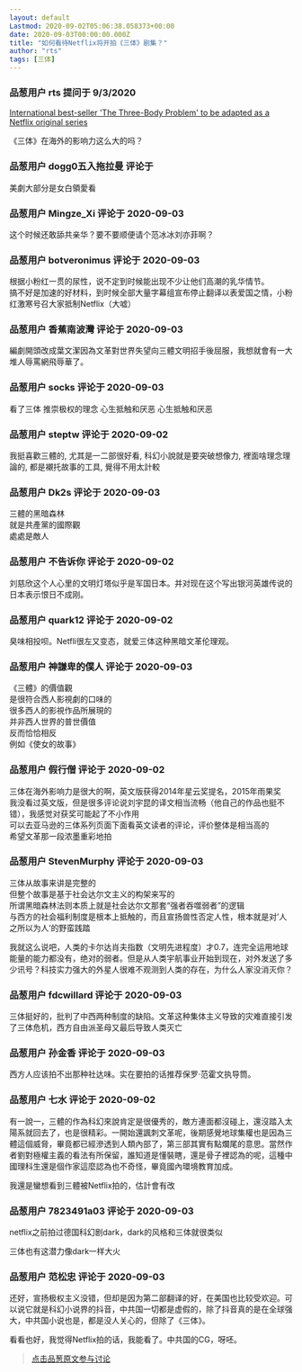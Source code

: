 ```yaml
---
layout: default
Lastmod: 2020-09-02T05:06:38.058373+00:00
date: 2020-09-03T00:00:00.000Z
title: "如何看待Netflix将开拍《三体》剧集？"
author: "rts"
tags: [三体]
---
```



### 品葱用户 **rts** 提问于 9/3/2020
    
[International best-seller 'The Three-Body Problem' to be adapted as a Netflix original series]( "https://media.netflix.com/en/company-blog/the-three-body-problem-netflix-original-series")  
  
《三体》在海外的影响力这么大的吗？
    
                

### 品葱用户 **dogg0五入拖拉曼** 评论于 
        
美劇大部分是女白領愛看
        
                

### 品葱用户 **Mingze_Xi** 评论于 2020-09-03
        
这个时候还敢舔共亲华？要不要顺便请个范冰冰刘亦菲啊？
        
                

### 品葱用户 **botveronimus** 评论于 2020-09-03
        
根据小粉红一贯的尿性，说不定到时候能出现不少让他们高潮的乳华情节。  
搞不好是加速的好材料，到时候全部大量字幕组宣布停止翻译以表爱国之情，小粉红激寒号召大家抵制Netflix（大嘘）
        
                

### 品葱用户 **香蕉南波灣** 评论于 2020-09-03
        
編劇開頭改成葉文潔因為文革對世界失望向三體文明招手後屈服，我想就會有一大堆人辱罵網飛辱華了。
        
                

### 品葱用户 **socks** 评论于 2020-09-03
        
看了三体 推崇极权的理念 心生抵触和厌恶 心生抵触和厌恶
        
                

### 品葱用户 **steptw** 评论于 2020-09-02
        
我挺喜歡三體的, 尤其是一二部很好看, 科幻小說就是要突破想像力, 裡面啥理念理論的, 都是襯托故事的工具, 覺得不用太計較
        
                

### 品葱用户 **Dk2s** 评论于 2020-09-03
        
三體的黑暗森林  
就是共產黨的國際觀  
處處是敵人
        
                

### 品葱用户 **不告诉你** 评论于 2020-09-02
        
刘慈欣这个人心里的文明灯塔似乎是军国日本。并对现在这个写出银河英雄传说的日本表示恨日不成刚。
        
                

### 品葱用户 **quark12** 评论于 2020-09-02
        
臭味相投呗。Netfli很左又变态，就爱三体这种黑暗文革伦理观。
        
                

### 品葱用户 **神謙卑的僕人** 评论于 2020-09-03
        
《三體》的價值觀  
是很符合西人影視劇的口味的  
很多西人的影視作品所展現的  
并非西人世界的普世價值  
反而恰恰相反  
例如《使女的故事》
        
                

### 品葱用户 **假行僧** 评论于 2020-09-02
        
三体在海外影响力是很大的啊，英文版获得2014年星云奖提名，2015年雨果奖  
我没看过英文版，但是很多评论说刘宇昆的译文相当流畅（他自己的作品也挺不错），我感觉对获奖可能起了不小作用  
可以去亚马逊的三体系列页面下面看英文读者的评论，评价整体是相当高的  
希望文革那一段浓墨重彩地拍
        
                

### 品葱用户 **StevenMurphy** 评论于 2020-09-03
        
三体从故事来讲是完整的  
但整个故事是基于社会达尔文主义的构架来写的  
所谓黑暗森林法则本质上就是社会达尔文那套“强者吞噬弱者”的逻辑  
与西方的社会福利制度是根本上抵触的，而且宣扬兽性否定人性，根本就是对’人之所以为人‘的野蛮践踏  
  
我就这么说吧，人类的卡尔达肖夫指数（文明先进程度）才0.7，连完全运用地球能量的能力都没有，绝对的弱者。但是从人类宇航事业开始到现在，对外发送了多少讯号？科技实力强大的外星人很难不观测到人类的存在，为什么人家没消灭你？
        
                

### 品葱用户 **fdcwillard** 评论于 2020-09-03
        
三体挺好的，批判了中西两种制度的缺陷。文革这种集体主义导致的灾难直接引发了三体危机，西方自由派圣母又最后导致人类灭亡
        
                

### 品葱用户 **孙金香** 评论于 2020-09-03
        
西方人应该拍不出那种社达味。实在要拍的话推荐保罗·范霍文执导筒。
        
                

### 品葱用户 **七水** 评论于 2020-09-02
        
有一說一，三體的作為科幻來說肯定是很優秀的，敵方連面都沒碰上，還沒踏入太陽系就回去了，也是很精彩。一開始還諷刺文革呢，後期感覺地球集權也是因為三體這個威脅，畢竟都已經滲透到人類內部了，第三部其實有點爛尾的意思。當然作者劉對極權主義的看法有所保留，誰知道是懂裝瞎，還是骨子裡認為的呢，這種中國理科生還是個作家這麼認為也不奇怪，畢竟國內環境教育加成。  
  
我還是蠻想看到三體被Netflix拍的，估計會有改
        
                

### 品葱用户 **7823491a03** 评论于 2020-09-03
        
netflix之前拍过德国科幻剧dark，dark的风格和三体就很类似  
  
三体也有这潜力像dark一样大火
        
                

### 品葱用户 **范松忠** 评论于 2020-09-03
        
还好，宣扬极权主义没错，但却是因为第二部翻译的好，在美国也比较受欢迎。可以说它就是科幻小说界的抖音，中共国一切都是虚假的，除了抖音真的是在全球强大，中共国小说也是，都是没人关心的，但除了《三体》。  
  
看看也好，我觉得Netflix拍的话，我能看了。中共国的CG，呀呸。
        
                





> [点击品葱原文参与讨论](https://pincong.rocks/question/30544)


